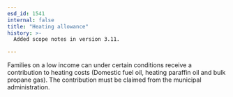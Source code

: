 ```yaml
---
esd_id: 1541
internal: false
title: "Heating allowance"
history: >-
  Added scope notes in version 3.11.

---
```


Families on a low income can under certain conditions receive a contribution to heating costs (Domestic fuel oil, heating paraffin oil and bulk propane gas). The contribution must be claimed from the municipal administration.

